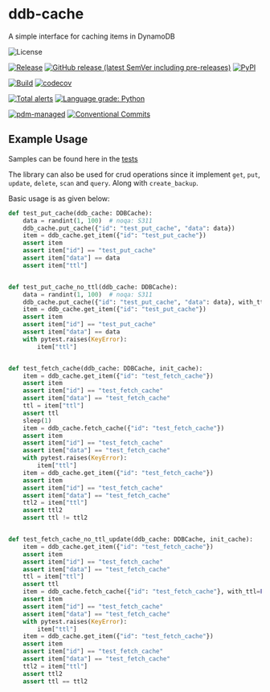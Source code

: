 # ddb-cache

A simple interface for caching items in DynamoDB

![License](https://img.shields.io/github/license/samarthj/py-ddbcache)

[![Release](https://github.com/samarthj/py-ddbcache/actions/workflows/release.yml/badge.svg)](https://github.com/samarthj/py-ddbcache/actions/workflows/release.yml)
[![GitHub release (latest SemVer including pre-releases)](https://img.shields.io/github/v/release/samarthj/py-ddbcache?sort=semver)](https://github.com/samarthj/py-ddbcache/releases)
[![PyPI](https://img.shields.io/pypi/v/ddb-cache)](https://pypi.org/project/ddb-cache/)

[![Build](https://github.com/samarthj/py-ddbcache/actions/workflows/build_matrix.yml/badge.svg)](https://github.com/samarthj/py-ddbcache/actions/workflows/build_matrix.yml)
[![codecov](https://codecov.io/gh/samarthj/py-ddbcache/branch/main/graph/badge.svg?token=9VCCD1BDNY)](https://codecov.io/gh/samarthj/py-ddbcache)

[![Total alerts](https://img.shields.io/lgtm/alerts/g/samarthj/py-ddbcache.svg?logo=lgtm&logoWidth=18)](https://lgtm.com/projects/g/samarthj/py-ddbcache/alerts/)
[![Language grade: Python](https://img.shields.io/lgtm/grade/python/g/samarthj/py-ddbcache.svg?logo=lgtm&logoWidth=18)](https://lgtm.com/projects/g/samarthj/py-ddbcache/context:python)

[![pdm-managed](https://img.shields.io/badge/pdm-managed-blueviolet)](https://pdm.fming.dev)
[![Conventional Commits](https://img.shields.io/badge/Conventional%20Commits-1.0.0-yellow.svg)](https://conventionalcommits.org)

## Example Usage

Samples can be found here in the [tests](https://github.com/samarthj/py-ddbcache/blob/main/tests/test_ddbcache.py)

The library can also be used for crud operations since it implement `get`, `put`, `update`, `delete`, `scan` and `query`. Along with `create_backup`.

Basic usage is as given below:

```python
def test_put_cache(ddb_cache: DDBCache):
    data = randint(1, 100)  # noqa: S311
    ddb_cache.put_cache({"id": "test_put_cache", "data": data})
    item = ddb_cache.get_item({"id": "test_put_cache"})
    assert item
    assert item["id"] == "test_put_cache"
    assert item["data"] == data
    assert item["ttl"]


def test_put_cache_no_ttl(ddb_cache: DDBCache):
    data = randint(1, 100)  # noqa: S311
    ddb_cache.put_cache({"id": "test_put_cache", "data": data}, with_ttl=False)
    item = ddb_cache.get_item({"id": "test_put_cache"})
    assert item
    assert item["id"] == "test_put_cache"
    assert item["data"] == data
    with pytest.raises(KeyError):
        item["ttl"]


def test_fetch_cache(ddb_cache: DDBCache, init_cache):
    item = ddb_cache.get_item({"id": "test_fetch_cache"})
    assert item
    assert item["id"] == "test_fetch_cache"
    assert item["data"] == "test_fetch_cache"
    ttl = item["ttl"]
    assert ttl
    sleep(1)
    item = ddb_cache.fetch_cache({"id": "test_fetch_cache"})
    assert item
    assert item["id"] == "test_fetch_cache"
    assert item["data"] == "test_fetch_cache"
    with pytest.raises(KeyError):
        item["ttl"]
    item = ddb_cache.get_item({"id": "test_fetch_cache"})
    assert item
    assert item["id"] == "test_fetch_cache"
    assert item["data"] == "test_fetch_cache"
    ttl2 = item["ttl"]
    assert ttl2
    assert ttl != ttl2


def test_fetch_cache_no_ttl_update(ddb_cache: DDBCache, init_cache):
    item = ddb_cache.get_item({"id": "test_fetch_cache"})
    assert item
    assert item["id"] == "test_fetch_cache"
    assert item["data"] == "test_fetch_cache"
    ttl = item["ttl"]
    assert ttl
    item = ddb_cache.fetch_cache({"id": "test_fetch_cache"}, with_ttl=False)
    assert item
    assert item["id"] == "test_fetch_cache"
    assert item["data"] == "test_fetch_cache"
    with pytest.raises(KeyError):
        item["ttl"]
    item = ddb_cache.get_item({"id": "test_fetch_cache"})
    assert item
    assert item["id"] == "test_fetch_cache"
    assert item["data"] == "test_fetch_cache"
    ttl2 = item["ttl"]
    assert ttl2
    assert ttl == ttl2
```
